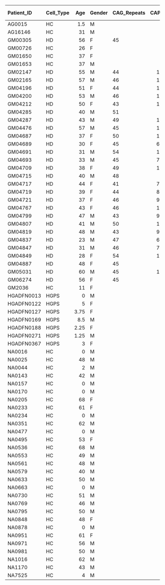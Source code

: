 | Patient_ID   | Cell_Type   |   Age | Gender   | CAG_Repeats   |   CAP_Score | Disease_Severity   | LIVE   | Mito morphology   | Mito vat1_df5   | Mito drp1_df5   | Mito mfn2_df5   | Mito mfn1_df5   | Cell_Migration_DataFileLatB   | Cell_Migration_DataFileMitoQ   | Cell_Migration_DataFileWithHGPS   | Cell_Migration_LaminB_HGPS   | Cell_Migration_LaminB_HGPS_PlateResults_5   | Cell_Migration_LaminB_HGPS_PlateResults_6   | Cell_Migration_LaminB_HGPS_PlateResults_7   | Cell_Migration_LaminB_HGPS_PlateResults_8   | Cell_Migration_LaminB_HGPS_PlateResults_4R   | Cell_Migration_LaminB_HGPS_PlateResults_4Sa   | Cell_Migration_LaminB_HGPS_PlateResults_4Sb   | Cell_Migration_HGPS_Data_APRW   | Cell_Migration_LatB_LowHigh_APRW   | Cell_Migration_MitoQ_APRW   |
|:-------------|:------------|------:|:---------|:--------------|------------:|:-------------------|:-------|:------------------|:----------------|:----------------|:----------------|:----------------|:------------------------------|:-------------------------------|:----------------------------------|:-----------------------------|:--------------------------------------------|:--------------------------------------------|:--------------------------------------------|:--------------------------------------------|:---------------------------------------------|:----------------------------------------------|:----------------------------------------------|:--------------------------------|:-----------------------------------|:----------------------------|
| AG0015       | HC          |  1.5  | M        | <NA>          |    nan      | NA                 | <NA>   | <NA>              | <NA>            | <NA>            | <NA>            | <NA>            | 4                             | <NA>                           | <NA>                              | 12                           | <NA>                                        | <NA>                                        | <NA>                                        | <NA>                                        | <NA>                                         | <NA>                                          | <NA>                                          | <NA>                            | 4                                  | <NA>                        |
| AG16146      | HC          | 31    | M        | <NA>          |    nan      | NA                 | <NA>   | <NA>              | <NA>            | <NA>            | <NA>            | <NA>            | <NA>                          | <NA>                           | 6                                 | <NA>                         | <NA>                                        | <NA>                                        | <NA>                                        | <NA>                                        | <NA>                                         | <NA>                                          | <NA>                                          | 6                               | <NA>                               | <NA>                        |
| GM00305      | HD          | 56    | F        | 45            |    129.43   | Severe             | 28     | 15                | 6               | 6               | 6               | 6               | <NA>                          | 2                              | 12                                | <NA>                         | <NA>                                        | 5                                           | <NA>                                        | <NA>                                        | 6                                            | <NA>                                          | <NA>                                          | 12                              | <NA>                               | 2                           |
| GM00726      | HC          | 26    | F        | <NA>          |    nan      | NA                 | <NA>   | <NA>              | <NA>            | <NA>            | <NA>            | <NA>            | <NA>                          | <NA>                           | <NA>                              | <NA>                         | <NA>                                        | <NA>                                        | <NA>                                        | <NA>                                        | <NA>                                         | <NA>                                          | <NA>                                          | <NA>                            | <NA>                               | <NA>                        |
| GM01650      | HC          | 37    | F        | <NA>          |    nan      | NA                 | <NA>   | 44                | 14              | 12              | 16              | 17              | <NA>                          | <NA>                           | 3                                 | <NA>                         | 6                                           | 5                                           | 6                                           | <NA>                                        | <NA>                                         | <NA>                                          | 3                                             | 3                               | <NA>                               | <NA>                        |
| GM01653      | HC          | 37    | M        | <NA>          |    nan      | NA                 | <NA>   | 24                | 23              | 23              | 29              | 24              | <NA>                          | 8                              | 9                                 | <NA>                         | 6                                           | 5                                           | 6                                           | <NA>                                        | 6                                            | <NA>                                          | 3                                             | 9                               | <NA>                               | 8                           |
| GM02147      | HD          | 55    | M        | 44            |    118.644  | Severe             | <NA>   | <NA>              | <NA>            | <NA>            | <NA>            | <NA>            | <NA>                          | <NA>                           | 1                                 | <NA>                         | <NA>                                        | <NA>                                        | <NA>                                        | <NA>                                        | <NA>                                         | <NA>                                          | <NA>                                          | 1                               | <NA>                               | <NA>                        |
| GM02165      | HD          | 57    | M        | 46            |    140.524  | Severe             | <NA>   | 9                 | 3               | 4               | 1               | 1               | <NA>                          | 2                              | 11                                | <NA>                         | <NA>                                        | <NA>                                        | <NA>                                        | 12                                          | 6                                            | <NA>                                          | <NA>                                          | 11                              | <NA>                               | 2                           |
| GM04196      | HD          | 51    | F        | 44            |    110.015  | Mild               | <NA>   | <NA>              | <NA>            | <NA>            | <NA>            | <NA>            | <NA>                          | 2                              | 1                                 | <NA>                         | <NA>                                        | <NA>                                        | <NA>                                        | 12                                          | <NA>                                         | <NA>                                          | <NA>                                          | 1                               | <NA>                               | 2                           |
| GM04200      | HD          | 53    | M        | 46            |    130.663  | Severe             | <NA>   | <NA>              | <NA>            | <NA>            | <NA>            | <NA>            | <NA>                          | <NA>                           | 1                                 | <NA>                         | 6                                           | <NA>                                        | <NA>                                        | <NA>                                        | <NA>                                         | <NA>                                          | <NA>                                          | 1                               | <NA>                               | <NA>                        |
| GM04212      | HD          | 50    | F        | 43            |    100.154  | Mild               | <NA>   | <NA>              | 6               | 6               | 5               | 5               | 1                             | 3                              | 1                                 | <NA>                         | <NA>                                        | <NA>                                        | 6                                           | <NA>                                        | <NA>                                         | <NA>                                          | <NA>                                          | 1                               | 1                                  | 3                           |
| GM04285      | HD          | 40    | M        | 51            |    129.43   | Severe             | 27     | <NA>              | <NA>            | <NA>            | <NA>            | <NA>            | <NA>                          | 1                              | 6                                 | <NA>                         | <NA>                                        | <NA>                                        | <NA>                                        | <NA>                                        | <NA>                                         | 6                                             | <NA>                                          | 6                               | <NA>                               | 1                           |
| GM04287      | HD          | 43    | M        | 49            |    125.886  | Severe             | <NA>   | 23                | 1               | 5               | 6               | 6               | <NA>                          | <NA>                           | 1                                 | <NA>                         | 6                                           | <NA>                                        | <NA>                                        | <NA>                                        | <NA>                                         | <NA>                                          | <NA>                                          | 1                               | <NA>                               | <NA>                        |
| GM04476      | HD          | 57    | M        | 45            |    131.741  | Severe             | <NA>   | 5                 | 3               | 6               | 2               | 4               | <NA>                          | <NA>                           | 1                                 | <NA>                         | <NA>                                        | <NA>                                        | <NA>                                        | 12                                          | <NA>                                         | <NA>                                          | <NA>                                          | 1                               | <NA>                               | <NA>                        |
| GM04687      | HD          | 37    | F        | 50            |    114.022  | Severe             | 30     | <NA>              | 6               | 6               | 6               | 6               | <NA>                          | 1                              | 6                                 | <NA>                         | <NA>                                        | 5                                           | <NA>                                        | <NA>                                        | <NA>                                         | <NA>                                          | 6                                             | 6                               | <NA>                               | 1                           |
| GM04689      | HD          | 30    | F        | 45            |     69.3374 | Premanifest        | 18     | 15                | 6               | 6               | 3               | 5               | <NA>                          | 2                              | 12                                | <NA>                         | <NA>                                        | 5                                           | <NA>                                        | <NA>                                        | 6                                            | <NA>                                          | <NA>                                          | 12                              | <NA>                               | 2                           |
| GM04691      | HD          | 31    | M        | 54            |    114.638  | Severe             | <NA>   | <NA>              | <NA>            | <NA>            | <NA>            | <NA>            | <NA>                          | 3                              | 6                                 | <NA>                         | <NA>                                        | <NA>                                        | <NA>                                        | <NA>                                        | <NA>                                         | <NA>                                          | 6                                             | 6                               | <NA>                               | 3                           |
| GM04693      | HD          | 33    | M        | 45            |     76.2712 | Premanifest        | 19     | 7                 | <NA>            | <NA>            | <NA>            | <NA>            | <NA>                          | 2                              | 12                                | <NA>                         | <NA>                                        | <NA>                                        | 6                                           | <NA>                                        | 6                                            | <NA>                                          | <NA>                                          | 12                              | <NA>                               | 2                           |
| GM04709      | HD          | 38    | F        | 49            |    111.248  | Mild               | <NA>   | <NA>              | 6               | 5               | 6               | 6               | <NA>                          | <NA>                           | 1                                 | <NA>                         | <NA>                                        | <NA>                                        | 6                                           | <NA>                                        | <NA>                                         | <NA>                                          | <NA>                                          | 1                               | <NA>                               | <NA>                        |
| GM04715      | HD          | 40    | M        | 48            |    110.94   | Mild               | 19     | 28                | 6               | 6               | 4               | 6               | <NA>                          | 2                              | 1                                 | <NA>                         | <NA>                                        | 4                                           | <NA>                                        | <NA>                                        | <NA>                                         | <NA>                                          | <NA>                                          | 1                               | <NA>                               | 2                           |
| GM04717      | HD          | 44    | F        | 41            |     74.5763 | Premanifest        | 30     | 21                | 6               | 6               | 6               | 6               | <NA>                          | <NA>                           | 1                                 | <NA>                         | 6                                           | 5                                           | <NA>                                        | <NA>                                        | <NA>                                         | <NA>                                          | <NA>                                          | 1                               | <NA>                               | <NA>                        |
| GM04719      | HD          | 39    | F        | 44            |     84.1294 | Premanifest        | 10     | 28                | 11              | 11              | 9               | 11              | <NA>                          | <NA>                           | 1                                 | <NA>                         | 6                                           | <NA>                                        | <NA>                                        | <NA>                                        | <NA>                                         | <NA>                                          | <NA>                                          | 1                               | <NA>                               | <NA>                        |
| GM04721      | HD          | 37    | F        | 46            |     91.2173 | Mild               | 8      | 1                 | 3               | 6               | <NA>            | 4               | <NA>                          | <NA>                           | 1                                 | <NA>                         | 6                                           | <NA>                                        | <NA>                                        | <NA>                                        | <NA>                                         | <NA>                                          | <NA>                                          | 1                               | <NA>                               | <NA>                        |
| GM04767      | HD          | 43    | F        | 46            |    106.009  | Mild               | 19     | <NA>              | <NA>            | <NA>            | <NA>            | <NA>            | <NA>                          | 3                              | 6                                 | <NA>                         | <NA>                                        | <NA>                                        | <NA>                                        | <NA>                                        | <NA>                                         | 2                                             | 4                                             | 6                               | <NA>                               | 3                           |
| GM04799      | HD          | 47    | M        | 43            |     94.1448 | Mild               | 20     | 3                 | 6               | 4               | 5               | 6               | <NA>                          | <NA>                           | 1                                 | <NA>                         | <NA>                                        | <NA>                                        | 6                                           | <NA>                                        | <NA>                                         | <NA>                                          | <NA>                                          | 1                               | <NA>                               | <NA>                        |
| GM04807      | HD          | 41    | M        | 50            |    126.348  | Severe             | 17     | <NA>              | 3               | 2               | 1               | 5               | <NA>                          | 2                              | <NA>                              | <NA>                         | <NA>                                        | <NA>                                        | 6                                           | <NA>                                        | <NA>                                         | <NA>                                          | 6                                             | <NA>                            | <NA>                               | 2                           |
| GM04819      | HD          | 48    | M        | 43            |     96.1479 | Mild               | <NA>   | 14                | 5               | <NA>            | 6               | 6               | 1                             | <NA>                           | 1                                 | <NA>                         | 6                                           | <NA>                                        | <NA>                                        | <NA>                                        | <NA>                                         | <NA>                                          | <NA>                                          | 1                               | 1                                  | <NA>                        |
| GM04837      | HD          | 23    | M        | 47            |     60.2465 | Premanifest        | <NA>   | 15                | 5               | 5               | 6               | 5               | <NA>                          | 3                              | 12                                | <NA>                         | <NA>                                        | <NA>                                        | 5                                           | <NA>                                        | 6                                            | <NA>                                          | <NA>                                          | 12                              | <NA>                               | 3                           |
| GM04847      | HD          | 31    | M        | 46            |     76.4253 | Premanifest        | 11     | 13                | <NA>            | <NA>            | <NA>            | <NA>            | <NA>                          | 2                              | 6                                 | <NA>                         | <NA>                                        | <NA>                                        | <NA>                                        | <NA>                                        | 6                                            | <NA>                                          | <NA>                                          | 18                              | <NA>                               | 2                           |
| GM04849      | HD          | 28    | F        | 54            |    103.544  | Mild               | <NA>   | <NA>              | <NA>            | <NA>            | <NA>            | <NA>            | <NA>                          | 2                              | 6                                 | <NA>                         | <NA>                                        | <NA>                                        | <NA>                                        | <NA>                                        | <NA>                                         | <NA>                                          | 6                                             | 6                               | <NA>                               | 2                           |
| GM04887      | HD          | 48    | F        | 45            |    110.94   | Mild               | <NA>   | 13                | 5               | 1               | 3               | 3               | <NA>                          | <NA>                           | 1                                 | <NA>                         | <NA>                                        | 5                                           | <NA>                                        | <NA>                                        | <NA>                                         | <NA>                                          | <NA>                                          | 1                               | <NA>                               | <NA>                        |
| GM05031      | HD          | 60    | M        | 45            |    138.675  | Severe             | <NA>   | <NA>              | <NA>            | <NA>            | <NA>            | <NA>            | <NA>                          | <NA>                           | 1                                 | <NA>                         | <NA>                                        | <NA>                                        | <NA>                                        | <NA>                                        | <NA>                                         | <NA>                                          | <NA>                                          | 1                               | <NA>                               | <NA>                        |
| GM06274      | HD          | 56    | F        | 45            |    129.43   | Severe             | <NA>   | <NA>              | <NA>            | <NA>            | <NA>            | <NA>            | <NA>                          | <NA>                           | 1                                 | <NA>                         | <NA>                                        | <NA>                                        | <NA>                                        | <NA>                                        | <NA>                                         | <NA>                                          | <NA>                                          | 1                               | <NA>                               | <NA>                        |
| GM2036       | HC          | 11    | F        | <NA>          |    nan      | NA                 | <NA>   | <NA>              | <NA>            | <NA>            | <NA>            | <NA>            | <NA>                          | <NA>                           | <NA>                              | <NA>                         | <NA>                                        | <NA>                                        | <NA>                                        | <NA>                                        | <NA>                                         | <NA>                                          | <NA>                                          | <NA>                            | <NA>                               | <NA>                        |
| HGADFN0013   | HGPS        |  0    | M        | <NA>          |    nan      | NA                 | <NA>   | <NA>              | <NA>            | <NA>            | <NA>            | <NA>            | <NA>                          | <NA>                           | <NA>                              | 12                           | <NA>                                        | <NA>                                        | <NA>                                        | <NA>                                        | <NA>                                         | <NA>                                          | <NA>                                          | <NA>                            | <NA>                               | <NA>                        |
| HGADFN0122   | HGPS        |  5    | F        | <NA>          |    nan      | NA                 | <NA>   | <NA>              | <NA>            | <NA>            | <NA>            | <NA>            | <NA>                          | <NA>                           | 6                                 | 12                           | <NA>                                        | <NA>                                        | <NA>                                        | <NA>                                        | <NA>                                         | <NA>                                          | <NA>                                          | 6                               | <NA>                               | <NA>                        |
| HGADFN0127   | HGPS        |  3.75 | F        | <NA>          |    nan      | NA                 | <NA>   | <NA>              | <NA>            | <NA>            | <NA>            | <NA>            | <NA>                          | <NA>                           | 6                                 | 12                           | <NA>                                        | <NA>                                        | <NA>                                        | <NA>                                        | <NA>                                         | <NA>                                          | <NA>                                          | 6                               | <NA>                               | <NA>                        |
| HGADFN0169   | HGPS        |  8.5  | M        | <NA>          |    nan      | NA                 | <NA>   | <NA>              | <NA>            | <NA>            | <NA>            | <NA>            | <NA>                          | <NA>                           | 6                                 | <NA>                         | <NA>                                        | <NA>                                        | <NA>                                        | <NA>                                        | <NA>                                         | <NA>                                          | <NA>                                          | 6                               | <NA>                               | <NA>                        |
| HGADFN0188   | HGPS        |  2.25 | F        | <NA>          |    nan      | NA                 | <NA>   | <NA>              | <NA>            | <NA>            | <NA>            | <NA>            | <NA>                          | <NA>                           | 6                                 | <NA>                         | <NA>                                        | <NA>                                        | <NA>                                        | <NA>                                        | <NA>                                         | <NA>                                          | <NA>                                          | 6                               | <NA>                               | <NA>                        |
| HGADFN0271   | HGPS        |  1.25 | M        | <NA>          |    nan      | NA                 | <NA>   | <NA>              | <NA>            | <NA>            | <NA>            | <NA>            | <NA>                          | <NA>                           | 6                                 | <NA>                         | <NA>                                        | <NA>                                        | <NA>                                        | <NA>                                        | <NA>                                         | <NA>                                          | <NA>                                          | 6                               | <NA>                               | <NA>                        |
| HGADFN0367   | HGPS        |  3    | F        | <NA>          |    nan      | NA                 | <NA>   | <NA>              | <NA>            | <NA>            | <NA>            | <NA>            | <NA>                          | <NA>                           | 6                                 | <NA>                         | <NA>                                        | <NA>                                        | <NA>                                        | <NA>                                        | <NA>                                         | <NA>                                          | <NA>                                          | 6                               | <NA>                               | <NA>                        |
| NA0016       | HC          |  0    | M        | <NA>          |    nan      | NA                 | <NA>   | <NA>              | <NA>            | <NA>            | <NA>            | <NA>            | <NA>                          | <NA>                           | 1                                 | 12                           | <NA>                                        | <NA>                                        | <NA>                                        | <NA>                                        | <NA>                                         | <NA>                                          | <NA>                                          | 1                               | <NA>                               | <NA>                        |
| NA0025       | HC          | 48    | M        | <NA>          |    nan      | NA                 | <NA>   | <NA>              | <NA>            | <NA>            | <NA>            | <NA>            | <NA>                          | <NA>                           | 1                                 | <NA>                         | <NA>                                        | <NA>                                        | <NA>                                        | <NA>                                        | <NA>                                         | <NA>                                          | <NA>                                          | 1                               | <NA>                               | <NA>                        |
| NA0044       | HC          |  2    | M        | <NA>          |    nan      | NA                 | <NA>   | <NA>              | <NA>            | <NA>            | <NA>            | <NA>            | <NA>                          | <NA>                           | <NA>                              | <NA>                         | <NA>                                        | <NA>                                        | <NA>                                        | <NA>                                        | <NA>                                         | <NA>                                          | <NA>                                          | <NA>                            | <NA>                               | <NA>                        |
| NA0143       | HC          | 42    | M        | <NA>          |    nan      | NA                 | 36     | 41                | 5               | 12              | 6               | 10              | <NA>                          | 5                              | 1                                 | <NA>                         | <NA>                                        | 5                                           | <NA>                                        | <NA>                                        | <NA>                                         | <NA>                                          | 3                                             | 4                               | <NA>                               | 5                           |
| NA0157       | HC          |  0    | M        | <NA>          |    nan      | NA                 | <NA>   | <NA>              | <NA>            | <NA>            | <NA>            | <NA>            | <NA>                          | <NA>                           | 1                                 | <NA>                         | <NA>                                        | <NA>                                        | <NA>                                        | <NA>                                        | <NA>                                         | <NA>                                          | <NA>                                          | 1                               | <NA>                               | <NA>                        |
| NA0170       | HC          |  0    | M        | <NA>          |    nan      | NA                 | <NA>   | <NA>              | <NA>            | <NA>            | <NA>            | <NA>            | <NA>                          | <NA>                           | 1                                 | <NA>                         | <NA>                                        | <NA>                                        | <NA>                                        | <NA>                                        | <NA>                                         | <NA>                                          | <NA>                                          | 1                               | <NA>                               | <NA>                        |
| NA0205       | HC          | 68    | F        | <NA>          |    nan      | NA                 | <NA>   | <NA>              | <NA>            | <NA>            | <NA>            | <NA>            | <NA>                          | <NA>                           | <NA>                              | <NA>                         | <NA>                                        | <NA>                                        | <NA>                                        | <NA>                                        | <NA>                                         | <NA>                                          | <NA>                                          | <NA>                            | <NA>                               | <NA>                        |
| NA0233       | HC          | 61    | F        | <NA>          |    nan      | NA                 | <NA>   | <NA>              | <NA>            | <NA>            | <NA>            | <NA>            | <NA>                          | <NA>                           | 1                                 | <NA>                         | <NA>                                        | <NA>                                        | <NA>                                        | <NA>                                        | <NA>                                         | <NA>                                          | <NA>                                          | 1                               | <NA>                               | <NA>                        |
| NA0234       | HC          |  0    | M        | <NA>          |    nan      | NA                 | <NA>   | <NA>              | <NA>            | <NA>            | <NA>            | <NA>            | <NA>                          | <NA>                           | 1                                 | <NA>                         | <NA>                                        | <NA>                                        | <NA>                                        | <NA>                                        | <NA>                                         | <NA>                                          | <NA>                                          | 1                               | <NA>                               | <NA>                        |
| NA0351       | HC          | 62    | M        | <NA>          |    nan      | NA                 | <NA>   | <NA>              | <NA>            | <NA>            | <NA>            | <NA>            | <NA>                          | <NA>                           | <NA>                              | <NA>                         | <NA>                                        | <NA>                                        | <NA>                                        | <NA>                                        | <NA>                                         | <NA>                                          | <NA>                                          | <NA>                            | <NA>                               | <NA>                        |
| NA0477       | HC          |  0    | M        | <NA>          |    nan      | NA                 | <NA>   | <NA>              | <NA>            | <NA>            | <NA>            | <NA>            | <NA>                          | <NA>                           | 1                                 | <NA>                         | <NA>                                        | <NA>                                        | <NA>                                        | <NA>                                        | <NA>                                         | <NA>                                          | <NA>                                          | 1                               | <NA>                               | <NA>                        |
| NA0495       | HC          | 53    | F        | <NA>          |    nan      | NA                 | 16     | 22                | 1               | 6               | 6               | 5               | <NA>                          | <NA>                           | 6                                 | <NA>                         | <NA>                                        | 5                                           | <NA>                                        | <NA>                                        | 3                                            | <NA>                                          | <NA>                                          | 6                               | <NA>                               | <NA>                        |
| NA0536       | HC          | 68    | M        | <NA>          |    nan      | NA                 | <NA>   | <NA>              | <NA>            | <NA>            | <NA>            | <NA>            | <NA>                          | <NA>                           | <NA>                              | <NA>                         | <NA>                                        | <NA>                                        | <NA>                                        | <NA>                                        | <NA>                                         | <NA>                                          | <NA>                                          | <NA>                            | <NA>                               | <NA>                        |
| NA0553       | HC          | 49    | M        | <NA>          |    nan      | NA                 | <NA>   | <NA>              | <NA>            | <NA>            | <NA>            | <NA>            | <NA>                          | <NA>                           | <NA>                              | <NA>                         | <NA>                                        | <NA>                                        | <NA>                                        | <NA>                                        | <NA>                                         | <NA>                                          | <NA>                                          | <NA>                            | <NA>                               | <NA>                        |
| NA0561       | HC          | 48    | M        | <NA>          |    nan      | NA                 | <NA>   | 14                | <NA>            | <NA>            | <NA>            | <NA>            | <NA>                          | <NA>                           | 1                                 | <NA>                         | <NA>                                        | <NA>                                        | <NA>                                        | <NA>                                        | <NA>                                         | <NA>                                          | <NA>                                          | 1                               | <NA>                               | <NA>                        |
| NA0579       | HC          | 40    | M        | <NA>          |    nan      | NA                 | <NA>   | <NA>              | <NA>            | <NA>            | <NA>            | <NA>            | <NA>                          | <NA>                           | 1                                 | <NA>                         | <NA>                                        | <NA>                                        | <NA>                                        | <NA>                                        | <NA>                                         | <NA>                                          | <NA>                                          | 1                               | <NA>                               | <NA>                        |
| NA0633       | HC          | 50    | M        | <NA>          |    nan      | NA                 | <NA>   | <NA>              | <NA>            | <NA>            | <NA>            | <NA>            | <NA>                          | <NA>                           | 1                                 | <NA>                         | <NA>                                        | <NA>                                        | <NA>                                        | <NA>                                        | <NA>                                         | <NA>                                          | <NA>                                          | 1                               | <NA>                               | <NA>                        |
| NA0663       | HC          |  0    | M        | <NA>          |    nan      | NA                 | <NA>   | 11                | <NA>            | <NA>            | <NA>            | <NA>            | <NA>                          | <NA>                           | <NA>                              | <NA>                         | <NA>                                        | <NA>                                        | <NA>                                        | <NA>                                        | <NA>                                         | <NA>                                          | <NA>                                          | <NA>                            | <NA>                               | <NA>                        |
| NA0730       | HC          | 51    | M        | <NA>          |    nan      | NA                 | <NA>   | 29                | 11              | 5               | 6               | <NA>            | 4                             | 2                              | <NA>                              | <NA>                         | <NA>                                        | <NA>                                        | 6                                           | <NA>                                        | <NA>                                         | <NA>                                          | <NA>                                          | <NA>                            | 4                                  | 2                           |
| NA0769       | HC          | 46    | M        | <NA>          |    nan      | NA                 | <NA>   | <NA>              | <NA>            | <NA>            | <NA>            | <NA>            | <NA>                          | <NA>                           | 1                                 | <NA>                         | <NA>                                        | <NA>                                        | <NA>                                        | <NA>                                        | <NA>                                         | <NA>                                          | <NA>                                          | 1                               | <NA>                               | <NA>                        |
| NA0795       | HC          | 50    | M        | <NA>          |    nan      | NA                 | <NA>   | <NA>              | <NA>            | <NA>            | <NA>            | <NA>            | <NA>                          | <NA>                           | <NA>                              | <NA>                         | <NA>                                        | <NA>                                        | <NA>                                        | <NA>                                        | <NA>                                         | <NA>                                          | <NA>                                          | <NA>                            | <NA>                               | <NA>                        |
| NA0848       | HC          | 48    | F        | <NA>          |    nan      | NA                 | 11     | 35                | <NA>            | <NA>            | <NA>            | <NA>            | <NA>                          | <NA>                           | 3                                 | <NA>                         | 12                                          | <NA>                                        | 6                                           | 6                                           | <NA>                                         | <NA>                                          | 3                                             | 3                               | <NA>                               | <NA>                        |
| NA0878       | HC          |  0    | M        | <NA>          |    nan      | NA                 | <NA>   | <NA>              | <NA>            | <NA>            | <NA>            | <NA>            | 4                             | <NA>                           | 1                                 | <NA>                         | <NA>                                        | <NA>                                        | <NA>                                        | <NA>                                        | <NA>                                         | <NA>                                          | <NA>                                          | 1                               | 4                                  | <NA>                        |
| NA0951       | HC          | 61    | F        | <NA>          |    nan      | NA                 | <NA>   | 8                 | <NA>            | <NA>            | 1               | 3               | <NA>                          | <NA>                           | <NA>                              | <NA>                         | <NA>                                        | <NA>                                        | <NA>                                        | 6                                           | <NA>                                         | <NA>                                          | <NA>                                          | <NA>                            | <NA>                               | <NA>                        |
| NA0971       | HC          | 56    | M        | <NA>          |    nan      | NA                 | 20     | 41                | <NA>            | <NA>            | <NA>            | <NA>            | <NA>                          | 6                              | 6                                 | <NA>                         | <NA>                                        | <NA>                                        | <NA>                                        | <NA>                                        | 3                                            | <NA>                                          | <NA>                                          | 6                               | <NA>                               | 6                           |
| NA0981       | HC          | 50    | M        | <NA>          |    nan      | NA                 | <NA>   | 14                | <NA>            | <NA>            | <NA>            | <NA>            | <NA>                          | <NA>                           | <NA>                              | <NA>                         | <NA>                                        | <NA>                                        | <NA>                                        | <NA>                                        | <NA>                                         | <NA>                                          | <NA>                                          | <NA>                            | <NA>                               | <NA>                        |
| NA1016       | HC          | 62    | M        | <NA>          |    nan      | NA                 | <NA>   | 8                 | 6               | 5               | 6               | 5               | <NA>                          | <NA>                           | <NA>                              | <NA>                         | <NA>                                        | <NA>                                        | <NA>                                        | 6                                           | <NA>                                         | <NA>                                          | <NA>                                          | <NA>                            | <NA>                               | <NA>                        |
| NA1170       | HC          | 43    | M        | <NA>          |    nan      | NA                 | 12     | 38                | <NA>            | 5               | <NA>            | <NA>            | <NA>                          | 11                             | 18                                | <NA>                         | <NA>                                        | <NA>                                        | <NA>                                        | 6                                           | 6                                            | <NA>                                          | 6                                             | 18                              | <NA>                               | 11                          |
| NA7525       | HC          |  4    | M        | <NA>          |    nan      | NA                 | <NA>   | <NA>              | <NA>            | <NA>            | <NA>            | <NA>            | <NA>                          | <NA>                           | <NA>                              | <NA>                         | <NA>                                        | <NA>                                        | <NA>                                        | <NA>                                        | <NA>                                         | <NA>                                          | <NA>                                          | <NA>                            | <NA>                               | <NA>                        |